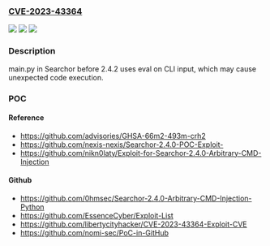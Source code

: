 ### [CVE-2023-43364](https://cve.mitre.org/cgi-bin/cvename.cgi?name=CVE-2023-43364)
![](https://img.shields.io/static/v1?label=Product&message=n%2Fa&color=blue)
![](https://img.shields.io/static/v1?label=Version&message=n%2Fa&color=blue)
![](https://img.shields.io/static/v1?label=Vulnerability&message=n%2Fa&color=brighgreen)

### Description

main.py in Searchor before 2.4.2 uses eval on CLI input, which may cause unexpected code execution.

### POC

#### Reference
- https://github.com/advisories/GHSA-66m2-493m-crh2
- https://github.com/nexis-nexis/Searchor-2.4.0-POC-Exploit-
- https://github.com/nikn0laty/Exploit-for-Searchor-2.4.0-Arbitrary-CMD-Injection

#### Github
- https://github.com/0hmsec/Searchor-2.4.0-Arbitrary-CMD-Injection-Python
- https://github.com/EssenceCyber/Exploit-List
- https://github.com/libertycityhacker/CVE-2023-43364-Exploit-CVE
- https://github.com/nomi-sec/PoC-in-GitHub


